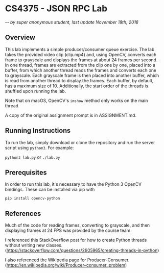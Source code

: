 # CS4375 - JSON RPC Lab
--
*by super anonymous student, last update November 18th, 2018*
## Overview
This lab implements a simple producer/consumer queue exercise. The lab takes the provided video clip (clip.mp4) and, using OpenCV, converts each frame to grayscale and displays the frames at about 24 frames per second. In one thread, frames are extracted from the clip one by one, placed into a buffer, from which another thread reads the frames and converts each one to grayscale. Each grayscale frame is then placed into another buffer, which is read from another thread to display the frames. Each buffer, by default, has a maximum size of 10. Additionally, the start order of the threads is shuffled upon running the lab.

Note that on macOS, OpenCV's `imshow` method only works on the main thread.

A copy of the original assignment prompt is in ASSIGNMENT.md.

## Running Instructions
To run the lab, simply download or clone the repository and run the server script using `python3`. For example:

`python3 lab.py` or `./lab.py`

## Prerequisites
In order to run this lab, it's necessary to have the Python 3 OpenCV bindings. These can be installed via pip with

`pip install opencv-python`

## References
Much of the code for reading frames, converting to grayscale, and then displaying frames at 24 FPS was provided by the course team.

I referenced this StackOverflow post for how to create Python threads without writing new classes. (https://stackoverflow.com/questions/2905965/creating-threads-in-python)

I also referenced the Wikipedia page for Producer-Consumer. (https://en.wikipedia.org/wiki/Producer–consumer_problem)

